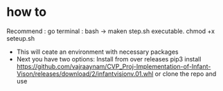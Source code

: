 # how to 

Recommend :  go terminal : bash -> maken step.sh executable. chmod +x seteup.sh
- This will ceate an environment with necessary packages
- Next you have two options:
Install from over releases pip3 install https://github.com/vajraaynam/CVP_Proj-Implementation-of-Infant-Vison/releases/download/2/infantvisionv.01.whl
or clone the repo and use 
  
